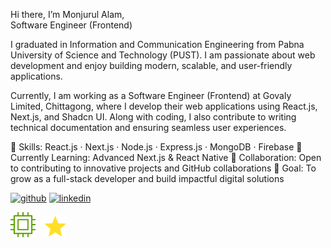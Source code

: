 Hi there, I’m Monjurul Alam,</br>
Software Engineer (Frontend)

I graduated in Information and Communication Engineering from Pabna University of Science and Technology (PUST). I am passionate about web development and enjoy building modern, scalable, and user-friendly applications.

Currently, I am working as a Software Engineer (Frontend) at Govaly Limited, Chittagong, where I develop their web applications using React.js, Next.js, and Shadcn UI. Along with coding, I also contribute to writing technical documentation and ensuring seamless user experiences.

🔹 Skills: React.js · Next.js · Node.js · Express.js · MongoDB · Firebase
🔹 Currently Learning: Advanced Next.js & React Native
🔹 Collaboration: Open to contributing to innovative projects and GitHub collaborations
🔹 Goal: To grow as a full-stack developer and build impactful digital solutions

[<img src='https://cdn.jsdelivr.net/npm/simple-icons@3.0.1/icons/github.svg' alt='github' height='40'>](https://github.com/https://github.com/Monjurul-190629/)  [<img src='https://cdn.jsdelivr.net/npm/simple-icons@3.0.1/icons/linkedin.svg' alt='linkedin' height='40'>](https://www.linkedin.com/in/https://www.linkedin.com/in/monjurul-alam-5647272a7//)  

<a href='https://docs.github.com/en/developers'><img src='https://raw.githubusercontent.com/acervenky/animated-github-badges/master/assets/devbadge.gif' width='40' height='40'></a> <a href='https://stars.github.com/'><img src='https://raw.githubusercontent.com/acervenky/animated-github-badges/master/assets/starbadge.gif' width='35' height='35'></a> 

